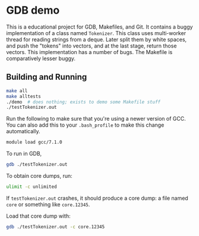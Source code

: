 # GDB demo

This is a educational project for GDB, Makefiles, and Git. It contains a buggy implementation of a class named `Tokenizer`. This class uses multi-worker thread for reading strings from a deque. Later split them by white spaces, and push the "tokens" into vectors, and at the last stage, return those vectors. This implementation has a number of bugs. The Makefile is comparatively lesser buggy.

## Building and Running

```bash
make all
make alltests
./demo  # does nothing; exists to demo some Makefile stuff
./testTokenizer.out
```

Run the following to make sure that you're using a newer version of GCC. You can also add this to your `.bash_profile` to make this change automatically.

```bash
module load gcc/7.1.0
```

To run in GDB,

```bash
gdb ./testTokenizer.out
```

To obtain core dumps, run:

```bash
ulimit -c unlimited
```

If `testTokenizer.out` crashes, it should produce a core dump: a file named
`core` or something like `core.12345`. 

Load that core dump with:

```bash
gdb ./testTokenizer.out -c core.12345
```
